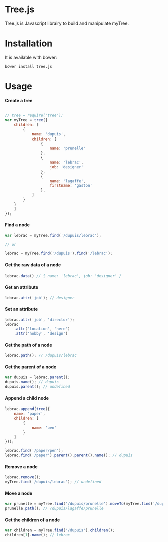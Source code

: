 Tree.js
=======

Tree.js is Javascript librairy to build and manipulate myTree.

Installation
============

It is available with bower:

```
bower install tree.js
```

Usage
=====

#### Create a tree

```javascript

// tree = require('tree');
var myTree = tree({
    children: [
        {
            name: 'dupuis',
            children: [
                {
                    name: 'prunelle'
                },
                {
                    name: 'lebrac',
                    job: 'designer'
                },
                {
                    name: 'lagaffe',
                    firstname: 'gaston'
                },
            ]
        }
    }
    ]
});
```

#### Find a node

```javascript
var lebrac = myTree.find('/dupuis/lebrac');

// or

lebrac = myTree.find('/dupuis').find('/lebrac');
```

#### Get the raw data of a node

```javascript
lebrac.data() // { name: 'lebrac', job: 'designer' }
```

#### Get an attribute

```javascript
lebrac.attr('job'); // designer
```

#### Set an attribute

```javascript
lebrac.attr('job', 'director');
lebrac
    .attr('location', 'here')
    .attr('hobby', 'design')
```

#### Get the path of a node

```javascript
lebrac.path(); // /dupuis/lebrac
```

#### Get the parent of a node

```javascript
var dupuis = lebrac.parent();
dupuis.name(); // dupuis
dupuis.parent(); // undefined
```

#### Append a child node

```javascript
lebrac.append(tree({
    name: 'paper',
    children: [
        {
            name: 'pen'
        }
    ]
}));

lebrac.find('/paper/pen');
lebrac.find('/paper').parent().parent().name(); // dupuis
```

#### Remove a node

```javascript
lebrac.remove();
myTree.find('/dupuis/lebrac'); // undefined
```

#### Move a node

```javascript
var prunelle = myTree.find('/dupuis/prunelle').moveTo(myTree.find('/dupuis/lagaffe'));
prunelle.path(); // /dupuis/lagaffe/prunelle
```

#### Get the children of a node

```javascript
var children = myTree.find('/dupuis').children();
children[1].name(); // lebrac
```
